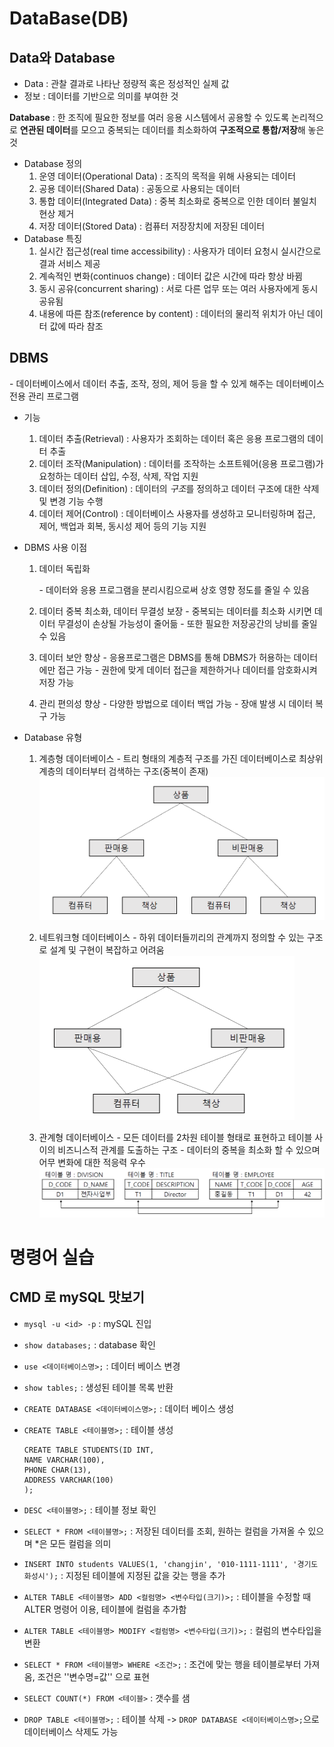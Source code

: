 # DataBase(DB)

## Data와 Database

- Data : 관찰 결과로 나타난 정량적 혹은 정성적인 실제 값
- 정보 : 데이터를 기반으로 의미를 부여한 것

**Database** : 한 조직에 필요한 정보를 여러 응용 시스템에서 공용할 수 있도록 논리적으로 **연관된 데이터**를 모으고 중복되는 데이터를 최소화하여 **구조적으로 통합/저장**해 놓은 것

- Database 정의
  1. 운영 데이터(Operational Data) : 조직의 목적을 위해 사용되는 데이터
  2. 공용 데이터(Shared Data) : 공동으로 사용되는 데이터
  3. 통합 데이터(Integrated Data) : 중복 최소화로 중복으로 인한 데이터 불일치 현상 제거
  4. 저장 데이터(Stored Data) : 컴퓨터 저장장치에 저장된 데이터
- Database 특징
  1. 실시간 접근성(real time accessibility) : 사용자가 데이터 요청시 실시간으로 결과 서비스 제공
  2. 계속적인 변화(continuos change) : 데이터 값은 시간에 따라 항상 바뀜
  3. 동시 공유(concurrent sharing) : 서로 다른 업무 또는 여러 사용자에게 동시 공유됨
  4. 내용에 따른 참조(reference by content) : 데이터의 물리적 위치가 아닌 데이터 값에 따라 참조

## DBMS

\- 데이터베이스에서 데이터 추출, 조작, 정의, 제어 등을 할 수 있게 해주는 데이터베이스 전용 관리 프로그램

- 기능
  1. 데이터 추출(Retrieval) : 사용자가 조회하는 데이터 혹은 응용 프로그램의 데이터 추출
  2. 데이터 조작(Manipulation) : 데이터를 조작하는 소프트웨어(응용 프로그램)가 요청하는 데이터 삽입, 수정, 삭제, 작업 지원
  3. 데이터 정의(Definition) : 데이터의 *구조*를 정의하고 데이터 구조에 대한 삭제 및 변경 기능 수행
  4. 데이터 제어(Control) : 데이터베이스 사용자를 생성하고 모니터링하며 접근, 제어, 백업과 회복, 동시성 제어 등의 기능 지원

- DBMS 사용 이점

  1. 데이터 독립화

     \- 데이터와 응용 프로그램을 분리시킴으로써 상호 영향 정도를 줄일 수 있음

  2. 데이터 중복 최소화, 데이터 무결성 보장
     \- 중복되는 데이터를 최소화 시키면 데이터 무결성이 손상될 가능성이 줄어듦
     \- 또한 필요한 저장공간의 낭비를 줄일 수 있음

  3. 데이터 보안 향상
     \- 응용프로그램은 DBMS를 통해 DBMS가 허용하는 데이터에만 접근 가능
     \- 권한에 맞게 데이터 접근을 제한하거나 데이터를 암호화시켜 저장 가능

  4. 관리 편의성 향상
     \- 다양한 방법으로 데이터 백업 가능
     \- 장애 발생 시 데이터 복구 가능

- Database 유형
  1. 계층형 데이터베이스
     \- 트리 형태의 계층적 구조를 가진 데이터베이스로 최상위 계층의 데이터부터 검색하는 구조(중복이 존재)
     <img src=".\image\DB01_0427_01계층형데이터베이스구조.png" style="zoom:50%;" />
     
     
     
  2. 네트워크형 데이터베이스
     \- 하위 데이터들끼리의 관계까지 정의할 수 있는 구조로 설계 및 구현이 복잡하고 어려움
     <img src=".\image\DB01_0427_02네트워크형데이터베이스구조.png" style="zoom: 50%;" />
     
     
     
  3. 관계형 데이터베이스
     \- 모든 데이터를 2차원 테이블 형태로 표현하고 테이블 사이의 비즈니스적 관계를 도출하는 구조
     \- 데이터의 중복을 최소화 할 수 있으며 어무 변화에 대한 적응력 우수
     <img src=".\image\DB01_0427_03관계형데이터베이스구조.png" alt="DB01_0427_03관계형데이터베이스구조" style="zoom:45%;" />



# 명령어 실습

## CMD 로 mySQL 맛보기

- `mysql -u <id> -p` : mySQL 진입

- `show databases;` : database 확인

- `use <데이터베이스명>;` : 데이터 베이스 변경

- `show tables;` : 생성된 테이블 목록 반환

- `CREATE DATABASE <데이터베이스명>;` : 데이터 베이스 생성

- `CREATE TABLE <테이블명>;` : 테이블 생성

  ```mysql
  CREATE TABLE STUDENTS(ID INT, 
  NAME VARCHAR(100), 
  PHONE CHAR(13), 
  ADDRESS VARCHAR(100)
  );
  ```

- `DESC <테이블명>;` : 테이블 정보 확인

- `SELECT * FROM <테이블명>;` : 저장된 데이터를 조회, 원하는 컬럼을 가져올 수 있으며 *은 모든 컬럼을 의미

- `INSERT INTO students VALUES(1, 'changjin', '010-1111-1111', '경기도 화성시');` :  지정된 테이블에 지정된 값을 갖는 행을 추가

- `ALTER TABLE <테이블명> ADD <컬럼명> <변수타입(크기)>;` : 테이블을 수정할 때 ALTER 명령어 이용, 테이블에 컬럼을 추가함

- `ALTER TABLE <테이블명> MODIFY <컬럼명> <변수타입(크기)>;` : 컬럼의 변수타입을 변환

- `SELECT * FROM <테이블명> WHERE <조건>;` : 조건에 맞는 행을 테이블로부터 가져옴, 조건은 ''변수명=값'' 으로 표현

- `SELECT COUNT(*) FROM <테이블>` : 갯수를 샘

- `DROP TABLE <테이블명>;` : 테이블 삭제 -> `DROP DATABASE <데이터베이스명>;`으로 데이터베이스 삭제도 가능

